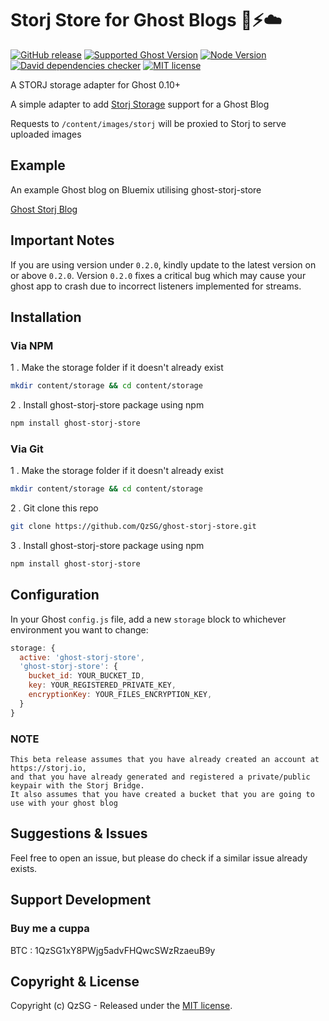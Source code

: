 # Storj Store for Ghost Blogs :ghost::zap::cloud:
[![GitHub release](https://img.shields.io/github/release/QzSG/ghost-storj-store.svg?style=flat-square)](https://github.com/QzSG/ghost-storj-store/releases)
[![Supported Ghost Version](https://img.shields.io/badge/ghost%20supported-^0.10.0-brightgreen.svg?maxAge=2592000&style=flat-square)](https://github.com/TryGhost/Ghost)
[![Node Version](https://img.shields.io/badge/node-^4.5-brightgreen.svg?maxAge=2592000&style=flat-square)](https://nodejs.org/en/)
[![David dependencies checker](https://img.shields.io/david/QzSG/ghost-storj-store.svg?maxAge=2592000&style=flat-square)](https://david-dm.org/QzSG/ghost-storj-store)
[![MIT license](https://img.shields.io/github/license/QzSG/ghost-storj-store.svg?maxAge=2592000&style=flat-square)](https://github.com/QzSG/ghost-storj-store/blob/master/LICENSE)

A STORJ storage adapter for Ghost 0.10+

A simple adapter to add [Storj Storage](https://storj.io) support for a Ghost Blog

Requests to `/content/images/storj` will be proxied to Storj to serve uploaded images

## Example

An example Ghost blog on Bluemix utilising ghost-storj-store

[Ghost Storj Blog](https://storj.qz.sg)

## Important Notes

If you are using version under `0.2.0`, kindly update to the latest version on or above `0.2.0`.
Version `0.2.0` fixes a critical bug which may cause your ghost app to crash due to incorrect listeners implemented for streams.

## Installation

### Via NPM

1 . Make the storage folder if it doesn't already exist 

```bash
mkdir content/storage && cd content/storage
```

2 . Install ghost-storj-store package using npm

```bash
npm install ghost-storj-store
```

### Via Git

1 . Make the storage folder if it doesn't already exist 

```bash
mkdir content/storage && cd content/storage
```

2 . Git clone this repo 

```bash
git clone https://github.com/QzSG/ghost-storj-store.git
```

3 . Install ghost-storj-store package using npm

```bash
npm install ghost-storj-store
```
## Configuration

In your Ghost `config.js` file, add a new `storage` block to whichever environment you want to change:

```js
storage: {
  active: 'ghost-storj-store',
  'ghost-storj-store': {
    bucket_id: YOUR_BUCKET_ID,
    key: YOUR_REGISTERED_PRIVATE_KEY,
    encryptionKey: YOUR_FILES_ENCRYPTION_KEY,
  }
}
```

### NOTE
```
This beta release assumes that you have already created an account at https://storj.io,
and that you have already generated and registered a private/public keypair with the Storj Bridge. 
It also assumes that you have created a bucket that you are going to use with your ghost blog
```

## Suggestions & Issues

Feel free to open an issue, but please do check if a similar issue already exists.

## Support Development

### Buy me a cuppa 

BTC  : 1QzSG1xY8PWjg5advFHQwcSWzRzaeuB9y

## Copyright & License

Copyright (c) QzSG - Released under the [MIT license](LICENSE).
